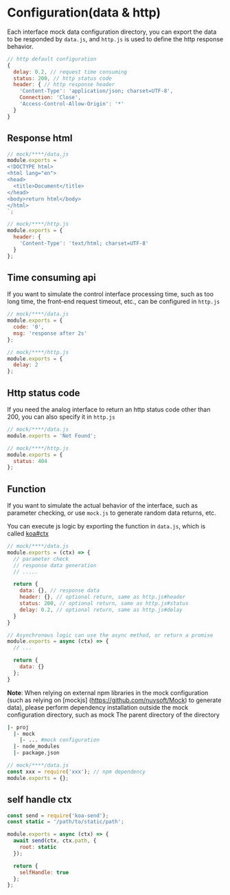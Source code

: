 # Configuration(data & http)

Each interface mock data configuration directory, you can export the data to be responded by `data.js`, and `http.js` is used to define the http response behavior.

```js
// http default configuration
{
  delay: 0.2, // request time consuming
  status: 200, // http status code
  header: { // http response header
    'Content-Type': 'application/json; charset=UTF-8',
    Connection: 'Close',
    'Access-Control-Allow-Origin': '*'
  }
}
```

## Response html

```js
// mock/****/data.js
module.exports = `
<!DOCTYPE html>
<html lang="en">
<head>
  <title>Document</title>
</head>
<body>return html</body>
</html>
`;

// mock/****/http.js
module.exports = {
  header: {
    'Content-Type': 'text/html; charset=UTF-8'
  }
};
```

## Time consuming api

If you want to simulate the control interface processing time, such as too long time, the front-end request timeout, etc., can be configured in `http.js`

```js
// mock/****/data.js
module.exports = {
  code: '0',
  msg: 'response after 2s'
};

// mock/****/http.js
module.exports = {
  delay: 2
};
```

## Http status code

If you need the analog interface to return an http status code other than 200, you can also specify it in `http.js`

```js
// mock/****/data.js
module.exports = 'Not Found';

// mock/****/http.js
module.exports = {
  status: 404
};
```

## Function

If you want to simulate the actual behavior of the interface, such as parameter checking, or use `mock.js` to generate random data returns, etc.

You can execute js logic by exporting the function in `data.js`, which is called [koa#ctx](https://koajs.com/#context)

```js
// mock/****/data.js
module.exports = (ctx) => {
  // parameter check
  // response data generation
  // .....

  return {
    data: {}, // response data
    header: {}, // optional return, same as http.js#header
    status: 200, // optional return, same as http.js#status
    delay: 0.2, // optional return, same as http.js#delay
  }
}

// Asynchronous logic can use the async method, or return a promise
module.exports = async (ctx) => {
  // ...

  return {
    data: {}
  };
}
```

**Note**: When relying on external npm libraries in the mock configuration (such as relying on [mockjs] (https://github.com/nuysoft/Mock) to generate data), please perform dependency installation outside the mock configuration directory, such as mock The parent directory of the directory

```bash
|- proj
  |- mock
    |- ... #mock configuration
  |- node_modules
  |- package.json
```

```js
// mock/****/data.js
const xxx = require('xxx'); // npm dependency
module.exports = {};
```

## self handle ctx

```js
const send = require('koa-send');
const static = '/path/to/static/path';

module.exports = async (ctx) => {
  await send(ctx, ctx.path, {
    root: static
  });

  return {
    selfHandle: true
  };
};
```
